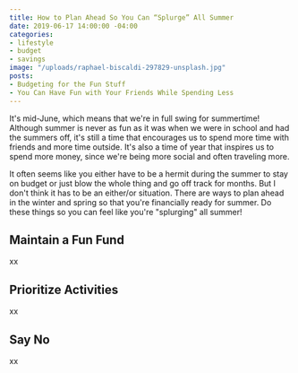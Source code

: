 ```yaml
---
title: How to Plan Ahead So You Can “Splurge” All Summer
date: 2019-06-17 14:00:00 -04:00
categories:
- lifestyle
- budget
- savings
image: "/uploads/raphael-biscaldi-297829-unsplash.jpg"
posts:
- Budgeting for the Fun Stuff
- You Can Have Fun with Your Friends While Spending Less
---
```


It's mid-June, which means that we're in full swing for summertime! Although summer is never as fun as it was when we were in school and had the summers off, it's still a time that encourages us to spend more time with friends and more time outside. It's also a time of year that inspires us to spend more money, since we're being more social and often traveling more. 

It often seems like you either have to be a hermit during the summer to stay on budget or just blow the whole thing and go off track for months. But I don't think it has to be an either/or situation. There are ways to plan ahead in the winter and spring so that you're financially ready for summer. Do these things so you can feel like you're "splurging" all summer!

## Maintain a Fun Fund

xx

## Prioritize Activities

xx

## Say No

xx